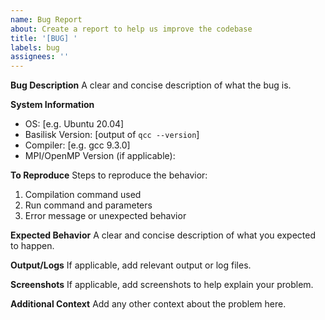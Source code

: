 ```yaml
---
name: Bug Report
about: Create a report to help us improve the codebase
title: '[BUG] '
labels: bug
assignees: ''
---
```


**Bug Description**
A clear and concise description of what the bug is.

**System Information**
- OS: [e.g. Ubuntu 20.04]
- Basilisk Version: [output of `qcc --version`]
- Compiler: [e.g. gcc 9.3.0]
- MPI/OpenMP Version (if applicable):

**To Reproduce**
Steps to reproduce the behavior:
1. Compilation command used
2. Run command and parameters
3. Error message or unexpected behavior

**Expected Behavior**
A clear and concise description of what you expected to happen.

**Output/Logs**
If applicable, add relevant output or log files.

**Screenshots**
If applicable, add screenshots to help explain your problem.

**Additional Context**
Add any other context about the problem here. 